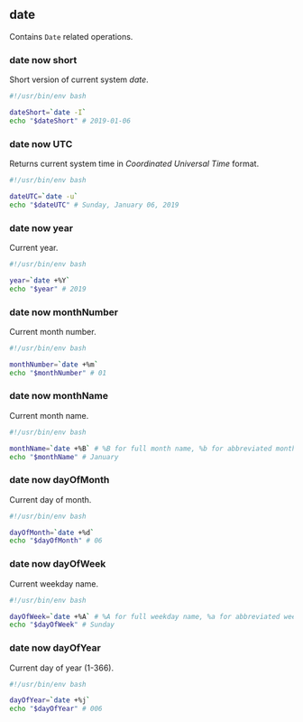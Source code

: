 ## date

Contains `Date` related operations.

### date now short

Short version of current system *date*.

```bash
#!/usr/bin/env bash

dateShort=`date -I`
echo "$dateShort" # 2019-01-06
```

### date now UTC

Returns current system time in *Coordinated Universal Time* format.

```bash
#!/usr/bin/env bash

dateUTC=`date -u`
echo "$dateUTC" # Sunday, January 06, 2019
```

### date now year

Current year.

```bash
#!/usr/bin/env bash

year=`date +%Y`
echo "$year" # 2019
```

### date now monthNumber

Current month number.

```bash
#!/usr/bin/env bash

monthNumber=`date +%m`
echo "$monthNumber" # 01
```

### date now monthName

Current month name.

```bash
#!/usr/bin/env bash

monthName=`date +%B` # %B for full month name, %b for abbreviated month name
echo "$monthName" # January
```

### date now dayOfMonth

Current day of month.

```bash
#!/usr/bin/env bash

dayOfMonth=`date +%d`
echo "$dayOfMonth" # 06
```

### date now dayOfWeek

Current weekday name.

```bash
#!/usr/bin/env bash

dayOfWeek=`date +%A` # %A for full weekday name, %a for abbreviated weekday name
echo "$dayOfWeek" # Sunday
```

### date now dayOfYear

Current day of year (1-366).

```bash
#!/usr/bin/env bash

dayOfYear=`date +%j`
echo "$dayOfYear" # 006
```
